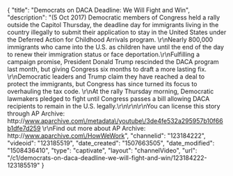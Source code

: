 {
    "title": "Democrats on DACA Deadline: We Will Fight and Win",
    "description": "(5 Oct 2017) Democratic members of Congress held a rally outside the Capitol Thursday, the deadline day for immigrants living in the country illegally to submit their application to stay in the United States under the Deferred Action for Childhood Arrivals program. \r\nNearly 800,000 immigrants who came into the U.S. as children have until the end of the day to renew their immigration status or face deportation.\r\nFulfilling a campaign promise, President Donald Trump rescinded the DACA program last month, but giving Congress six months to draft a more lasting fix. \r\nDemocratic leaders and Trump claim they have reached a deal to protect the immigrants, but Congress has since turned its focus to overhauling the tax code. \r\nAt the rally Thursday morning, Democratic lawmakers pledged to fight until Congress passes a bill allowing DACA recipients to remain in the U.S. legally.\r\n\r\n\r\nYou can license this story through AP Archive: http:\/\/www.aparchive.com\/metadata\/youtube\/3de4fe532a295957b10f66b1dfe7d259 \r\nFind out more about AP Archive: http:\/\/www.aparchive.com\/HowWeWork",
    "channelid": "123184222",
    "videoid": "123185519",
    "date_created": "1507663505",
    "date_modified": "1508436410",
    "type": "captivate",
    "layout": "channelVideo",
    "url": "\/c1\/democrats-on-daca-deadline-we-will-fight-and-win\/123184222-123185519"
}